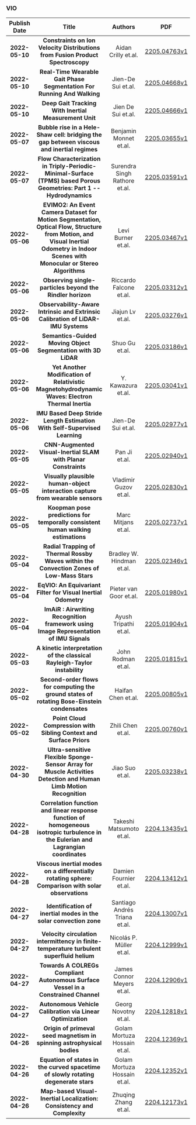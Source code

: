 
### VIO
|Publish Date|Title|Authors|PDF|Code|
| :---: | :---: | :---: | :---: | :---: |
|**2022-05-10**|**Constraints on Ion Velocity Distributions from Fusion Product Spectroscopy**|Aidan Crilly et.al.|[2205.04763v1](http://arxiv.org/abs/2205.04763v1)|null|
|**2022-05-10**|**Real-Time Wearable Gait Phase Segmentation For Running And Walking**|Jien-De Sui et.al.|[2205.04668v1](http://arxiv.org/abs/2205.04668v1)|null|
|**2022-05-10**|**Deep Gait Tracking With Inertial Measurement Unit**|Jien De Sui et.al.|[2205.04666v1](http://arxiv.org/abs/2205.04666v1)|null|
|**2022-05-07**|**Bubble rise in a Hele-Shaw cell: bridging the gap between viscous and inertial regimes**|Benjamin Monnet et.al.|[2205.03655v1](http://arxiv.org/abs/2205.03655v1)|null|
|**2022-05-07**|**Flow Characterization in Triply-Periodic-Minimal-Surface (TPMS) based Porous Geometries: Part 1 -- Hydrodynamics**|Surendra Singh Rathore et.al.|[2205.03591v1](http://arxiv.org/abs/2205.03591v1)|null|
|**2022-05-06**|**EVIMO2: An Event Camera Dataset for Motion Segmentation, Optical Flow, Structure from Motion, and Visual Inertial Odometry in Indoor Scenes with Monocular or Stereo Algorithms**|Levi Burner et.al.|[2205.03467v1](http://arxiv.org/abs/2205.03467v1)|null|
|**2022-05-06**|**Observing single-particles beyond the Rindler horizon**|Riccardo Falcone et.al.|[2205.03312v1](http://arxiv.org/abs/2205.03312v1)|null|
|**2022-05-06**|**Observability-Aware Intrinsic and Extrinsic Calibration of LiDAR-IMU Systems**|Jiajun Lv et.al.|[2205.03276v1](http://arxiv.org/abs/2205.03276v1)|[link](https://github.com/april-zju/oa-licalib)|
|**2022-05-06**|**Semantics-Guided Moving Object Segmentation with 3D LiDAR**|Shuo Gu et.al.|[2205.03186v1](http://arxiv.org/abs/2205.03186v1)|null|
|**2022-05-06**|**Yet Another Modification of Relativistic Magnetohydrodynamic Waves: Electron Thermal Inertia**|Y. Kawazura et.al.|[2205.03041v1](http://arxiv.org/abs/2205.03041v1)|null|
|**2022-05-06**|**IMU Based Deep Stride Length Estimation With Self-Supervised Learning**|Jien-De Sui et.al.|[2205.02977v1](http://arxiv.org/abs/2205.02977v1)|null|
|**2022-05-05**|**CNN-Augmented Visual-Inertial SLAM with Planar Constraints**|Pan Ji et.al.|[2205.02940v1](http://arxiv.org/abs/2205.02940v1)|null|
|**2022-05-05**|**Visually plausible human-object interaction capture from wearable sensors**|Vladimir Guzov et.al.|[2205.02830v1](http://arxiv.org/abs/2205.02830v1)|null|
|**2022-05-05**|**Koopman pose predictions for temporally consistent human walking estimations**|Marc Mitjans et.al.|[2205.02737v1](http://arxiv.org/abs/2205.02737v1)|null|
|**2022-05-04**|**Radial Trapping of Thermal Rossby Waves within the Convection Zones of Low-Mass Stars**|Bradley W. Hindman et.al.|[2205.02346v1](http://arxiv.org/abs/2205.02346v1)|null|
|**2022-05-04**|**EqVIO: An Equivariant Filter for Visual Inertial Odometry**|Pieter van Goor et.al.|[2205.01980v1](http://arxiv.org/abs/2205.01980v1)|[link](https://github.com/pvangoor/eqvio)|
|**2022-05-04**|**ImAiR : Airwriting Recognition framework using Image Representation of IMU Signals**|Ayush Tripathi et.al.|[2205.01904v1](http://arxiv.org/abs/2205.01904v1)|[link](https://github.com/ayushayt/imair)|
|**2022-05-03**|**A kinetic interpretation of the classical Rayleigh-Taylor instability**|John Rodman et.al.|[2205.01815v1](http://arxiv.org/abs/2205.01815v1)|null|
|**2022-05-02**|**Second-order flows for computing the ground states of rotating Bose-Einstein condensates**|Haifan Chen et.al.|[2205.00805v1](http://arxiv.org/abs/2205.00805v1)|null|
|**2022-05-02**|**Point Cloud Compression with Sibling Context and Surface Priors**|Zhili Chen et.al.|[2205.00760v1](http://arxiv.org/abs/2205.00760v1)|null|
|**2022-04-30**|**Ultra-sensitive Flexible Sponge-Sensor Array for Muscle Activities Detection and Human Limb Motion Recognition**|Jiao Suo et.al.|[2205.03238v1](http://arxiv.org/abs/2205.03238v1)|null|
|**2022-04-28**|**Correlation function and linear response function of homogeneous isotropic turbulence in the Eulerian and Lagrangian coordinates**|Takeshi Matsumoto et.al.|[2204.13435v1](http://arxiv.org/abs/2204.13435v1)|null|
|**2022-04-28**|**Viscous inertial modes on a differentially rotating sphere: Comparison with solar observations**|Damien Fournier et.al.|[2204.13412v1](http://arxiv.org/abs/2204.13412v1)|null|
|**2022-04-27**|**Identification of inertial modes in the solar convection zone**|Santiago Andrés Triana et.al.|[2204.13007v1](http://arxiv.org/abs/2204.13007v1)|[link](https://bitbucket.org/repepo/kore)|
|**2022-04-27**|**Velocity circulation intermittency in finite-temperature turbulent superfluid helium**|Nicolás P. Müller et.al.|[2204.12999v1](http://arxiv.org/abs/2204.12999v1)|null|
|**2022-04-27**|**Towards A COLREGs Compliant Autonomous Surface Vessel in a Constrained Channel**|James Connor Meyers et.al.|[2204.12906v1](http://arxiv.org/abs/2204.12906v1)|null|
|**2022-04-27**|**Autonomous Vehicle Calibration via Linear Optimization**|Georg Novotny et.al.|[2204.12818v1](http://arxiv.org/abs/2204.12818v1)|null|
|**2022-04-26**|**Origin of primeval seed magnetism in spinning astrophysical bodies**|Golam Mortuza Hossain et.al.|[2204.12369v1](http://arxiv.org/abs/2204.12369v1)|null|
|**2022-04-26**|**Equation of states in the curved spacetime of slowly rotating degenerate stars**|Golam Mortuza Hossain et.al.|[2204.12352v1](http://arxiv.org/abs/2204.12352v1)|null|
|**2022-04-26**|**Map-based Visual-Inertial Localization: Consistency and Complexity**|Zhuqing Zhang et.al.|[2204.12173v1](http://arxiv.org/abs/2204.12173v1)|null|
